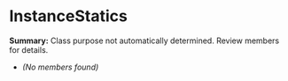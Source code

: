# InstanceStatics

**Summary:** Class purpose not automatically determined. Review members for details.
- *(No members found)*
